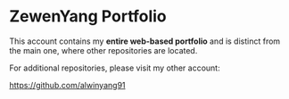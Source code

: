 # ZewenYang Portfolio


This account contains my **entire web-based portfolio** and is distinct from the main one, where other repositories are located.

For additional repositories, please visit my other account: 

https://github.com/alwinyang91


